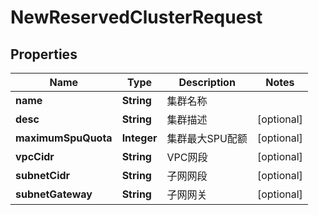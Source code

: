 
# NewReservedClusterRequest

## Properties
Name | Type | Description | Notes
------------ | ------------- | ------------- | -------------
**name** | **String** | 集群名称 | 
**desc** | **String** | 集群描述 |  [optional]
**maximumSpuQuota** | **Integer** | 集群最大SPU配额 |  [optional]
**vpcCidr** | **String** | VPC网段 |  [optional]
**subnetCidr** | **String** | 子网网段 |  [optional]
**subnetGateway** | **String** | 子网网关 |  [optional]



